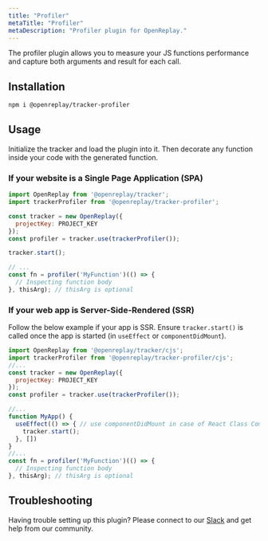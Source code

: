 ```yaml
---
title: "Profiler"
metaTitle: "Profiler"
metaDescription: "Profiler plugin for OpenReplay."
---
```


The profiler plugin allows you to measure your JS functions performance and capture both arguments and result for each call.

## Installation

```bash
npm i @openreplay/tracker-profiler
```

## Usage

Initialize the tracker and load the plugin into it. Then decorate any function inside your code with the generated function.

### If your website is a Single Page Application (SPA)

```js
import OpenReplay from '@openreplay/tracker';
import trackerProfiler from '@openreplay/tracker-profiler';

const tracker = new OpenReplay({
  projectKey: PROJECT_KEY
});
const profiler = tracker.use(trackerProfiler());

tracker.start();

// ...
const fn = profiler('MyFunction')(() => {
  // Inspecting function body
}, thisArg); // thisArg is optional
```

### If your web app is Server-Side-Rendered (SSR)

Follow the below example if your app is SSR. Ensure `tracker.start()` is called once the app is started (in `useEffect` or `componentDidMount`).

```js
import OpenReplay from '@openreplay/tracker/cjs';
import trackerProfiler from '@openreplay/tracker-profiler/cjs';
//...
const tracker = new OpenReplay({
  projectKey: PROJECT_KEY
});
const profiler = tracker.use(trackerProfiler());

//...
function MyApp() {
  useEffect(() => { // use componentDidMount in case of React Class Component
    tracker.start();
  }, [])
}
//...
const fn = profiler('MyFunction')(() => {
  // Inspecting function body
}, thisArg); // thisArg is optional

```

## Troubleshooting

Having trouble setting up this plugin? Please connect to our [Slack](https://slack.openreplay.com) and get help from our community.